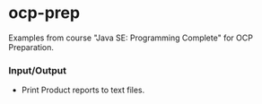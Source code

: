 # ocp-prep

Examples from course "Java SE: Programming Complete" for OCP Preparation.

### Input/Output
* Print Product reports to text files.
